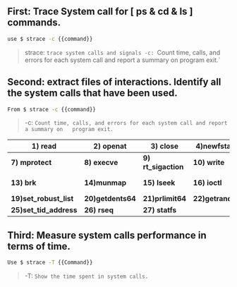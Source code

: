 ## First: Trace System call for [ ps & cd & ls ] commands.
```bash
use $ strace -c {{command}}
```
>strace: `trace system calls and signals
   -c: `Count time, calls, and errors for each system call and report a summary on   program exit.`
## Second: extract files of interactions. Identify all the system        calls that have been used.
```bash
From $ strace -c {{command}}
```
>-c: `Count time, calls, and errors for each system call and report a summary on   program exit.`

| 1) read                | 2) openat         | 3) close            | 4)newfstatat     | 5) mmap            | 6)getdents64   |
| ---------------------- | ----------------- | ------------------- | ---------------- | ------------------ | -------------- |
| **7) mprotect**        | **8) execve**     | **9) rt_sigaction** | **10) write**    | **11) prctl**      | **12)pread64** |
| **13) brk**            | **14)munmap**     | **15) lseek**       | **16) ioctl**    | **17) arch_prctl** | **18) access** |
| **19)set_robust_list** | **20)getdents64** | **21)prlimit64**    | **22)getrandom** | **23)geteuid**     | **24) futex**  |
| **25)set_tid_address** | **26) rseq**      | **27) statfs**      |                  |                    |                |
## Third: Measure system calls performance in terms of time.
  ```bash
  Use $ strace -T {{Command}}
```
> -T:  `Show the time spent in system calls.` 